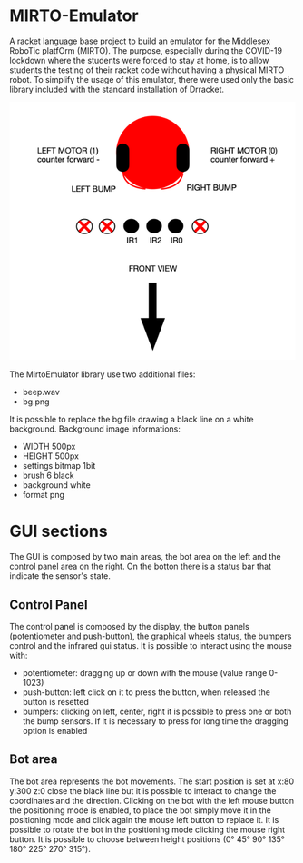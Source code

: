 # MIRTO-Emulator


 A racket language base project to build an emulator for the Middlesex RoboTic platfOrm (MIRTO).
 The purpose, especially during the COVID-19 lockdown where the students were forced to stay at home,
 is to allow students the testing of their racket code without having a physical MIRTO robot.
 To simplify the usage of this emulator, there were used only the basic library included with the
 standard installation of Drracket.

![MIRTO mapping](mapping.png)


The MirtoEmulator library use two additional files:
- beep.wav
- bg.png

It is possible to replace the bg file drawing a black line on a white background.
Background image informations:

- WIDTH 500px
- HEIGHT 500px
- settings bitmap 1bit
- brush 6 black
- background white
- format png

# GUI sections

The GUI is composed by two main areas, the bot area on the left and the control panel area on the right.
On the botton there is a status bar that indicate the sensor's state.

## Control Panel

The control panel is composed by the display, the button panels (potentiometer and push-button), the graphical wheels status, the bumpers control and the infrared gui status. 
It is possible to interact using the mouse with:
- potentiometer: dragging up or down with the mouse (value range 0-1023)
- push-button: left click on it to press the button, when released the button is resetted
- bumpers: clicking on left, center, right it is possible to press one or both the bump sensors. If it is necessary to press for long time the dragging option is enabled

## Bot area

The bot area represents the bot movements. The start position is set at x:80 y:300 z:0 close the black line but it is possible to interact to change the coordinates and the direction.
Clicking on the bot with the left mouse button the positioning mode is enabled, to place the bot simply move it in the positioning mode and click again the mouse left button to replace it. It is possible to rotate the bot in the positioning mode clicking the mouse right button. It is possible to choose between height positions (0° 45° 90° 135° 180° 225° 270° 315°).
